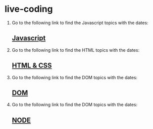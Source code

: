 # live-coding

1. Go to the following link to find the Javascript topics with the dates:
    ## [Javascript](README-JS.md)


2. Go to the following link to find the HTML topics with the dates:
    ## [HTML & CSS](README-HTML-CSS.md)


3. Go to the following link to find the DOM topics with the dates:
    ## [DOM](README-DOM.md)


4. Go to the following link to find the DOM topics with the dates:
    ## [NODE](README-NODE.md)


